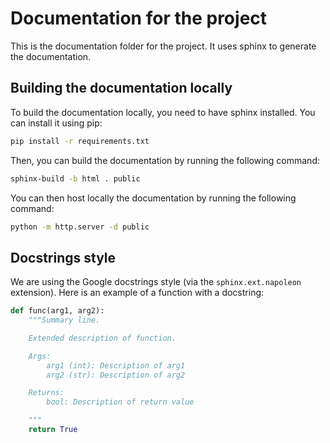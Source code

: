 # Documentation for the project

This is the documentation folder for the project. It uses sphinx to generate the documentation.

## Building the documentation locally

To build the documentation locally, you need to have sphinx installed. You can install it using pip:

```bash
pip install -r requirements.txt
```

Then, you can build the documentation by running the following command:

```bash
sphinx-build -b html . public
```

You can then host locally the documentation by running the following command:

```bash
python -m http.server -d public
```

## Docstrings style

We are using the Google docstrings style (via the `sphinx.ext.napoleon` extension). Here is an example of a function with a docstring:
```python
def func(arg1, arg2):
    """Summary line.

    Extended description of function.

    Args:
        arg1 (int): Description of arg1
        arg2 (str): Description of arg2

    Returns:
        bool: Description of return value

    """
    return True
```
